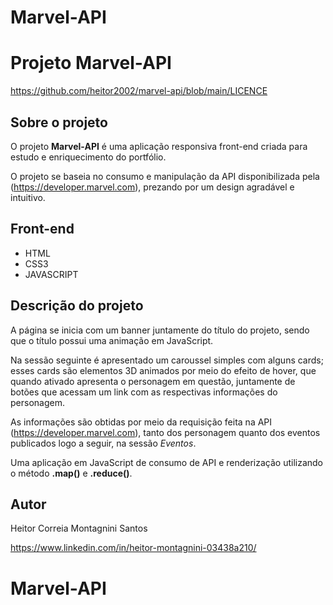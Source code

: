 # Marvel-API
# Projeto Marvel-API

https://github.com/heitor2002/marvel-api/blob/main/LICENCE

## Sobre o projeto

O projeto **Marvel-API** é uma aplicação responsiva front-end criada para estudo e enriquecimento do portfólio.

O projeto se baseia no consumo e manipulação da API disponibilizada pela (https://developer.marvel.com), prezando por um design agradável e intuitivo.


## Front-end

- HTML
- CSS3
- JAVASCRIPT

## Descrição do projeto

A página se inicia com um banner juntamente do título do projeto, sendo que o título possui uma animação em JavaScript.

Na sessão seguinte é apresentado um caroussel simples com alguns cards; esses cards são elementos 3D animados por meio do efeito de hover, que quando ativado apresenta o personagem em questão, juntamente de botões que acessam um link com as respectivas informações do personagem.

As informações são obtidas por meio da requisição feita na API (https://developer.marvel.com), tanto dos personagem quanto dos eventos publicados logo a seguir, na sessão *Eventos*.

Uma aplicação em JavaScript de consumo de API e renderização utilizando o método **.map()** e **.reduce()**.
## Autor

Heitor Correia Montagnini Santos

https://www.linkedin.com/in/heitor-montagnini-03438a210/
# Marvel-API
